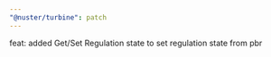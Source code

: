 ```yaml
---
"@nuster/turbine": patch
---
```


feat: added Get/Set Regulation state to set regulation state from pbr
